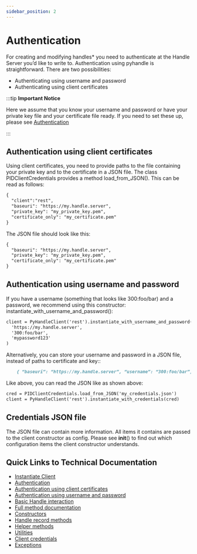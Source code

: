 ```yaml
---
sidebar_position: 2
---
```


# Authentication

For creating and modifying handles* you need to authenticate at the Handle Server you’d like to write to. Authentication using pyhandle is straightforward. There are two possibilities:

 - Authenticating using username and password
 - Authenticating using client certificates

:::tip **Important Notice**

Here we assume that you know your username and password or have your private key file and your certificate file ready. If you need to set these up, please see [Authentication](https://eudat-b2handle.github.io/PYHANDLE/pyhandleclientrest.html#authentication)

:::


## Authentication using client certificates

Using client certificates, you need to provide paths to the file containing your private key and to the certificate in a JSON file. The class PIDClientCredentials provides a method load_from_JSON(). This can be read as follows:

```md
{
  "client":"rest",
  "baseuri": "https://my.handle.server",
  "private_key": "my_private_key.pem",
  "certificate_only": "my_certificate.pem"
}
```

The JSON file should look like this:

```md
{
  "baseuri": "https://my.handle.server",
  "private_key": "my_private_key.pem",
  "certificate_only": "my_certificate.pem"
}
```

## Authentication using username and password

If you have a username (something that looks like 300:foo/bar) and a password, we recommend using this constructor: instantiate_with_username_and_password():

```md
client = PyHandleClient('rest').instantiate_with_username_and_password(
  'https://my.handle.server',
  '300:foo/bar',
  'mypassword123'
)
```

Alternatively, you can store your username and password in a JSON file, instead of paths to certificate and key::

```md
    { “baseuri”: “https://my.handle.server”, “username”: “300:foo/bar”, “password”: “mypassword123” }
```

Like above, you can read the JSON like as shown above:

```md
cred = PIDClientCredentials.load_from_JSON('my_credentials.json')
client = PyHandleClient('rest').instantiate_with_credentials(cred)
```

## Credentials JSON file

The JSON file can contain more information. All items it contains are passed to the client constructor as config. Please see __init__() to find out which configuration items the client constructor understands.

## Quick Links to Technical Documentation 

 - [Instantiate Client](https://eudat-b2handle.github.io/PYHANDLE/pyhandleclientrest.html#instantiation)
 - [Authentication](https://eudat-b2handle.github.io/PYHANDLE/pyhandleclientrest.html#authentication)
  - [Authentication using client certificates](https://eudat-b2handle.github.io/PYHANDLE/pyhandleclientrest.html#authentication-using-client-certificates)
  - [Authentication using username and password](https://eudat-b2handle.github.io/PYHANDLE/pyhandleclientrest.html#authentication-using-username-and-password)
 - [Basic Handle interaction](https://eudat-b2handle.github.io/PYHANDLE/pyhandleclientrest.html#basic-handle-interaction)
 - [Full method documentation](https://eudat-b2handle.github.io/PYHANDLE/pyhandleclientrest.html#full-method-documentation)
  - [Constructors](https://eudat-b2handle.github.io/PYHANDLE/pyhandleclientrest.html#constructors)
  - [Handle record methods](https://eudat-b2handle.github.io/PYHANDLE/pyhandleclientrest.html#handle-record-methods)
  - [Helper methods](https://eudat-b2handle.github.io/PYHANDLE/pyhandleclientrest.html#helper-methods)
- [Utilities](https://eudat-b2handle.github.io/PYHANDLE/pyhandleclientrest.html#module-pyhandle.utilhandle)
- [Client credentials](https://eudat-b2handle.github.io/PYHANDLE/pyhandleclientrest.html#module-pyhandle.clientcredentials)
- [Exceptions](https://eudat-b2handle.github.io/PYHANDLE/pyhandleclientrest.html#module-pyhandle.handleexceptions)